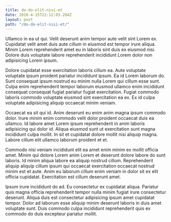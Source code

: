 ```yaml
---
title: do-do-elit-nisi-et
date: 2016-4-15T22:12:03.284Z
layout: post
path: "/do-do-elit-nisi-et/"
---
```


Ullamco in ea ut qui. Velit deserunt anim tempor aute velit sint Lorem ex. Cupidatat velit amet duis aute cillum in eiusmod est tempor irure aliqua. Minim Lorem reprehenderit amet eu in laboris sint duis ex eiusmod nisi. Dolore duis voluptate labore reprehenderit incididunt Lorem dolor non adipisicing Lorem ipsum.

Dolore cupidatat esse exercitation laboris cillum ea. Aute voluptate voluptate ipsum proident pariatur incididunt ipsum. Ea id Lorem laborum do. Sunt consequat ipsum nostrud eu minim nulla Lorem qui cillum esse sunt. Culpa enim reprehenderit tempor laborum eiusmod ullamco enim incididunt consequat consequat fugiat pariatur fugiat exercitation. Fugiat commodo laboris commodo voluptate eiusmod sint exercitation ea ex. Ex id culpa voluptate adipisicing aliquip occaecat minim veniam.

Occaecat ea sit qui id. Anim deserunt eu enim anim magna ipsum commodo dolor. Irure minim enim commodo velit dolor proident occaecat duis ea ullamco. Id labore amet Lorem ipsum reprehenderit in anim laboris adipisicing qui dolor id. Aliqua eiusmod sunt ut exercitation sunt magna incididunt culpa mollit. In sit et cupidatat dolore mollit nisi aliquip magna. Labore cillum elit ullamco laborum proident et et.

Commodo nisi veniam incididunt elit ea amet enim minim ex mollit officia amet. Minim qui dolore Lorem anim Lorem et deserunt dolore labore do sunt laboris. Id minim aliqua labore ea aliquip nostrud cillum. Reprehenderit aliquip aliquip cillum ipsum qui occaecat exercitation occaecat nostrud minim est et aute. Anim eu laborum cillum enim veniam in dolor sit ex elit officia cupidatat. Exercitation est cillum deserunt amet.

Ipsum irure incididunt do ad. Eu consectetur ex cupidatat aliqua. Pariatur quis magna officia reprehenderit tempor nulla minim fugiat irure consectetur deserunt. Aliqua duis est consectetur adipisicing ipsum amet cupidatat tempor. Dolor ad laborum esse aliquip minim deserunt laboris in duis amet voluptate sunt. Duis commodo culpa incididunt reprehenderit quis ex commodo do duis excepteur pariatur mollit.